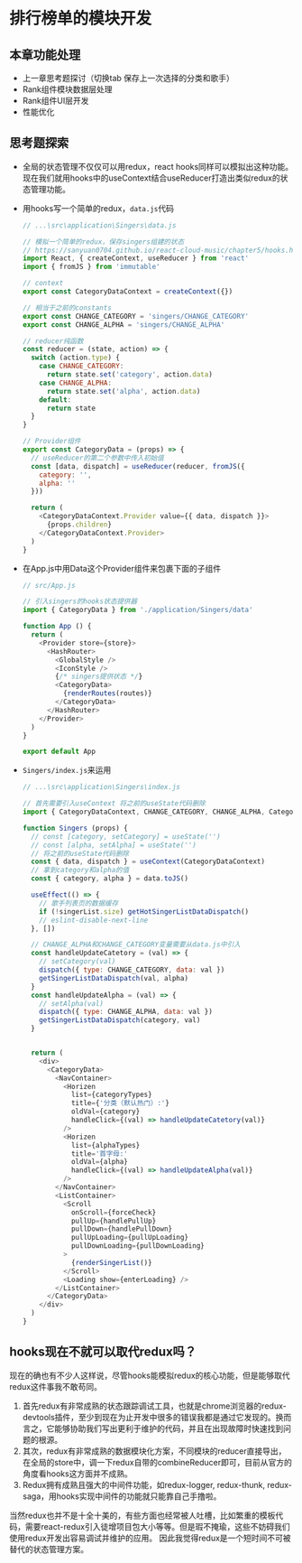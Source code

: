 # 排行榜单的模块开发

## 本章功能处理

* 上一章思考题探讨（切换tab 保存上一次选择的分类和歌手）
* Rank组件模块数据层处理
* Rank组件UI层开发
* 性能优化

## 思考题探索

* 全局的状态管理不仅仅可以用redux，react hooks同样可以模拟出这种功能。现在我们就用hooks中的useContext结合useReducer打造出类似redux的状态管理功能。

* 用hooks写一个简单的redux，`data.js`代码

  ```javascript
  // ...\src\application\Singers\data.js
  
  // 模拟一个简单的redux，保存singers组建的状态
  // https://sanyuan0704.github.io/react-cloud-music/chapter5/hooks.html
  import React, { createContext, useReducer } from 'react'
  import { fromJS } from 'immutable'
  
  // context
  export const CategoryDataContext = createContext({})
  
  // 相当于之前的constants
  export const CHANGE_CATEGORY = 'singers/CHANGE_CATEGORY'
  export const CHANGE_ALPHA = 'singers/CHANGE_ALPHA'
  
  // reducer纯函数
  const reducer = (state, action) => {
    switch (action.type) {
      case CHANGE_CATEGORY:
        return state.set('category', action.data)
      case CHANGE_ALPHA:
        return state.set('alpha', action.data)
      default:
        return state
    }
  }
  
  // Provider组件
  export const CategoryData = (props) => {
    // useReducer的第二个参数中传入初始值
    const [data, dispatch] = useReducer(reducer, fromJS({
      category: '',
      alpha: ''
    }))
  
    return (
      <CategoryDataContext.Provider value={{ data, dispatch }}>
        {props.children}
      </CategoryDataContext.Provider>
    )
  }
  
  ```

* 在App.js中用Data这个Provider组件来包裹下面的子组件

  ```javascript
  // src/App.js
  
  // 引入singers的hooks状态提供器
  import { CategoryData } from './application/Singers/data'
  
  function App () {
    return (
      <Provider store={store}>
        <HashRouter>
          <GlobalStyle />
          <IconStyle />
          {/* singers提供状态 */}
          <CategoryData>
            {renderRoutes(routes)}
          </CategoryData>
        </HashRouter>
      </Provider>
    )
  }
  
  export default App
  ```

* `Singers/index.js`来运用

  ```javascript
  // ...\src\application\Singers\index.js
  
  // 首先需要引入useContext 将之前的useState代码删除
  import { CategoryDataContext, CHANGE_CATEGORY, CHANGE_ALPHA, CategoryData } from './data'
  
  function Singers (props) {
    // const [category, setCategory] = useState('')
    // const [alpha, setAlpha] = useState('')
    // 将之前的useState代码删除
    const { data, dispatch } = useContext(CategoryDataContext)
    // 拿到category和alpha的值
    const { category, alpha } = data.toJS()
  
    useEffect(() => {
      // 歌手列表页的数据缓存
      if (!singerList.size) getHotSingerListDataDispatch()
      // eslint-disable-next-line
    }, [])
  
    // CHANGE_ALPHA和CHANGE_CATEGORY变量需要从data.js中引入
    const handleUpdateCatetory = (val) => {
      // setCategory(val)
      dispatch({ type: CHANGE_CATEGORY, data: val })
      getSingerListDataDispatch(val, alpha)
    }
    const handleUpdateAlpha = (val) => {
      // setAlpha(val)
      dispatch({ type: CHANGE_ALPHA, data: val })
      getSingerListDataDispatch(category, val)
    }
  
  
    return (
      <div>
        <CategoryData>
          <NavContainer>
            <Horizen
              list={categoryTypes}
              title={'分类（默认热门）:'}
              oldVal={category}
              handleClick={(val) => handleUpdateCatetory(val)}
            />
            <Horizen
              list={alphaTypes}
              title='首字母:'
              oldVal={alpha}
              handleClick={(val) => handleUpdateAlpha(val)}
            />
          </NavContainer>
          <ListContainer>
            <Scroll
              onScroll={forceCheck}
              pullUp={handlePullUp}
              pullDown={handlePullDown}
              pullUpLoading={pullUpLoading}
              pullDownLoading={pullDownLoading}
            >
              {renderSingerList()}
            </Scroll>
            <Loading show={enterLoading} />
          </ListContainer>
        </CategoryData>
      </div>
    )
  }
  
  ```

## hooks现在不就可以取代redux吗？

现在的确也有不少人这样说，尽管hooks能模拟redux的核心功能，但是能够取代redux这件事我不敢苟同。

1. 首先redux有非常成熟的状态跟踪调试工具，也就是chrome浏览器的redux-devtools插件，至少到现在为止开发中很多的错误我都是通过它发现的。换而言之，它能够协助我们写出更利于维护的代码，并且在出现故障时快速找到问题的根源。
2. 其次，redux有非常成熟的数据模块化方案，不同模块的reducer直接导出，在全局的store中，调一下redux自带的combineReducer即可，目前从官方的角度看hooks这方面并不成熟。
3. Redux拥有成熟且强大的中间件功能，如redux-logger, redux-thunk, redux-saga，用hooks实现中间件的功能就只能靠自己手撸啦。

当然redux也并不是十全十美的，有些方面也经常被人吐槽，比如繁重的模板代码，需要react-redux引入徒增项目包大小等等。但是瑕不掩瑜，这些不妨碍我们使用redux开发出容易调试并维护的应用。
因此我觉得redux是一个短时间不可被替代的状态管理方案。
